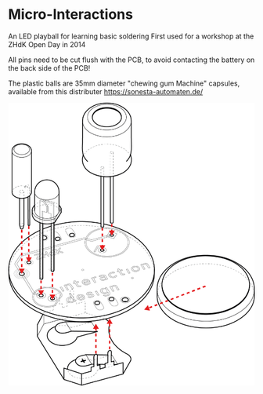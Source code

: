 # Micro-Interactions
An LED playball for learning basic soldering
First used for a workshop at the ZHdK Open Day in 2014

All pins need to be cut flush with the PCB, to avoid contacting the battery on the back side of the PCB!

The plastic balls are 35mm diameter "chewing gum Machine" capsules, available from this distributer
https://sonesta-automaten.de/

![Diagram of board](/RAW/poster.png?raw=true)  

